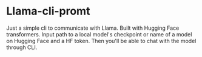 # Llama-cli-promt
Just a simple cli to communicate with Llama.
Built with Hugging Face transformers.
Input path to a local model's checkpoint or name of a model on Hugging Face and a HF token.
Then you'll be able to chat with the model through CLI.
